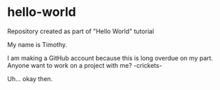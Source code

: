 # hello-world
Repository created as part of "Hello World" tutorial

My name is Timothy.

I am making a GitHub account because this is long overdue on my part.
Anyone want to work on a project with me?
-crickets-

Uh... okay then.
